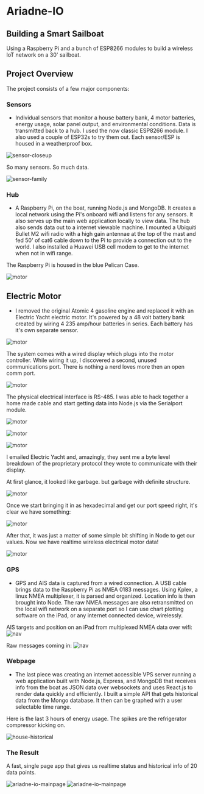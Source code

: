 # Ariadne-IO

## Building a Smart Sailboat

Using a Raspberry Pi and a bunch of ESP8266 modules to build a wireless IoT network on a 30' sailboat.

## Project Overview

The project consists of a few major components:

### Sensors
* Individual sensors that monitor a house battery bank, 4 motor batteries, energy usage, solar panel output, and environmental conditions. Data is transmitted back to a hub. I used the now classic ESP8266 module. I also used a couple of ESP32s to try them out. Each sensor/ESP is housed in a weatherproof box.

![sensor-closeup](/public/images/ariadne-closeup.jpeg)

So many sensors. So much data.

![sensor-family](/public/images/ariadne-sensor-fam.jpeg)

### Hub

* A Raspberry Pi, on the boat, running Node.js and MongoDB. It creates a local network using the Pi's onboard wifi and listens for any sensors. It also serves up the main web application locally to view data. The hub also sends data out to a internet viewable machine. I mounted a Ubiquiti Bullet M2 wifi radio with a high gain antennae at the top of the mast and fed 50' of cat6 cable down to the Pi to provide a connection out to the world. I also installed a Huawei USB cell modem to get to the internet when not in wifi range.     

The Raspberry Pi is housed in the blue Pelican Case.

![motor](/public/images/IMG_0015.jpeg)

## Electric Motor

* I removed the original Atomic 4 gasoline engine and replaced it with an Electric Yacht electric motor. It's powered by a 48 volt battery bank created by wiring 4 235 amp/hour batteries in series. Each battery has it's own separate sensor.

![motor](/public/images/ariadne-batts.jpeg)


The system comes with a wired display which plugs into the motor controller. While wiring it up, I discovered a second, unused communications port. There is nothing a nerd loves more then an open comm port.

![motor](/public/images/IMG_0026.jpeg)

The physical electrical interface is RS-485. I was able to hack together a home made cable and start getting data into Node.js via the Serialport module.

![motor](/public/images/IMG_0029.jpeg)

![motor](/public/images/IMG_0030.jpeg)

![motor](/public/images/IMG_0034.jpeg)

 I emailed Electric Yacht and, amazingly, they sent me a byte level breakdown of the proprietary protocol they wrote to communicate with their display.

At first glance, it looked like garbage. but garbage with definite structure.

![motor](/public/images/rsserial.jpg)

Once we start bringing it in as hexadecimal and get our port speed right, it's clear we have something:

![motor](/public/images/rshex.jpg)

After that, it was just a matter of some simple bit shifting in Node to get our values. Now we have realtime wireless electrical motor data!

![motor](/public/images/ari-motor.jpeg)

### GPS

* GPS and AIS data is captured from a wired connection. A USB cable brings data to the Raspberry Pi as NMEA 0183 messages. Using Kplex, a linux NMEA multiplexer, it is parsed and organized. Location info is then brought into Node. The raw NMEA messages are also retransmitted on the local wifi network on a separate port so I can use chart plotting software on the iPad, or any internet connected device, wirelessly.   

AIS targets and position on an iPad from multiplexed NMEA data over wifi:
![nav](/public/images/image1.PNG)

Raw messages coming in:
![nav](/public/images/image2.PNG)


### Webpage

* The last piece was creating an internet accessible VPS server running a web application built with Node.js, Express, and MongoDB that receives info from the boat as JSON data over websockets and uses React.js to render data quickly and efficiently. I built a simple API that gets historical data from the Mongo database. It then can be graphed with a user selectable time range.

Here is the last 3 hours of energy usage. The spikes are the refrigerator compressor kicking on.

![house-historical](/public/images/ari-house-history.jpeg)

### The Result

A fast, single page app that gives us realtime status and historical info of 20 data points.

![ariadne-io-mainpage](/public/images/ari-main-1.jpeg)
![ariadne-io-mainpage](/public/images/ari-main-2.jpeg)
